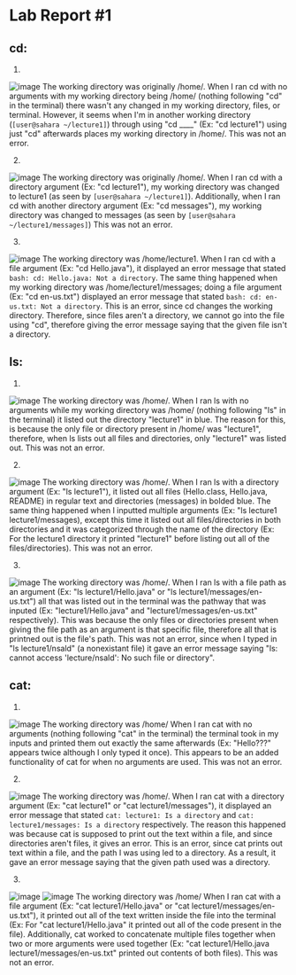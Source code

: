 # Lab Report #1

## cd:
1.
![image](https://github.com/Biehler1/cse15l-lab-reports/assets/103413662/27328f9b-5245-4b98-b844-da22a554b55f)
The working directory was originally /home/.
When I ran cd with no arguments with my working directory being /home/ (nothing following "cd" in the terminal) there wasn't any changed in my working directory, files, or terminal.
However, it seems when I'm in another working directory (`[user@sahara ~/lecture1]`) through using "cd ____" (Ex: "cd lecture1") using just "cd" afterwards places my working directory in /home/.
This was not an error. 

2.
![image](https://github.com/Biehler1/cse15l-lab-reports/assets/103413662/c79a85d6-5349-43bd-9c6a-cd8b2cf37108)
The working directory was originally /home/.
When I ran cd with a directory argument (Ex: "cd lecture1"), my working directory was changed to lecture1 (as seen by `[user@sahara ~/lecture1]`). Additionally, when I ran cd with another directory argument (Ex: "cd messages"), my working directory was changed to messages (as seen by `[user@sahara ~/lecture1/messages]`)
This was not an error.

3.
![image](https://github.com/Biehler1/cse15l-lab-reports/assets/103413662/02dca537-f263-426b-bd0c-5af9ae7e8fcc)
The working directory was /home/lecture1.
When I ran cd with a file argument (Ex: "cd Hello.java"), it displayed an error message that stated `bash: cd: Hello.java: Not a directory`. The same thing happened when my working directory was /home/lecture1/messages; doing a file argument (Ex: "cd en-us.txt") displayed an error message that stated `bash: cd: en-us.txt: Not a directory`.
This is an error, since cd changes the working directory. Therefore, since files aren't a directory, we cannot go into the file using "cd", therefore giving the error message saying that the given file isn't a directory.

## ls:
1.
![image](https://github.com/Biehler1/cse15l-lab-reports/assets/103413662/33b03ee6-b491-4922-9e06-bc0e71cf2d42)
The working directory was /home/.
When I ran ls with no arguments while my working directory was /home/ (nothing following "ls" in the terminal) it listed out the directory "lecture1" in blue. The reason for this, is because the only file or directory present in /home/ was "lecture1", therefore, when ls lists out all files and directories, only "lecture1" was listed out.
This was not an error.

2.
![image](https://github.com/Biehler1/cse15l-lab-reports/assets/103413662/a03c4df4-9dca-41c5-8f7b-764aa878d44c)
The working directory was /home/.
When I ran ls with a directory argument (Ex: "ls lecture1"), it listed out all files (Hello.class, Hello.java, README) in regular text and directories (messages) in bolded blue. The same thing happened when I inputted multiple arguments (Ex: "ls lecture1 lecture1/messages), except this time it listed out all files/directories in both directories and it was categorized through the name of the directory (Ex: For the lecture1 directory it printed "lecture1" before listing out all of the files/directories). 
This was not an error.

3.
![image](https://github.com/Biehler1/cse15l-lab-reports/assets/103413662/0ae6c600-5f9d-4cde-b79f-ad448e0bc6a4)
The working directory was /home/.
When I ran ls with a file path as an argument (Ex: "ls lecture1/Hello.java" or "ls lecture1/messages/en-us.txt") all that was listed out in the terminal was the pathway that was inputed (Ex: "lecture1/Hello.java" and "lecture1/messages/en-us.txt" respectively). This was because the only files or directories present when giving the file path as an argument is that specific file, therefore all that is printned out is the file's path.
This was not an error, since when I typed in "ls lecture1/nsald" (a nonexistant file) it gave an error message saying "ls: cannot access 'lecture/nsald': No such file or directory".

## cat:
1.
![image](https://github.com/Biehler1/cse15l-lab-reports/assets/103413662/a9e5b4f8-101f-4afd-99a2-de73ef0206e2)
The working directory was /home/
When I ran cat with no arguments (nothing following "cat" in the terminal) the terminal took in my inputs and printed them out exactly the same afterwards (Ex: "Hello???" appears twice although I only typed it once). This appears to be an added functionality of cat for when no arguments are used.
This was not an error.

2.
![image](https://github.com/Biehler1/cse15l-lab-reports/assets/103413662/c4de49cc-ed0f-4cfa-8da6-0d83853196f6)
The working directory was /home/.
When I ran cat with a directory argument (Ex: "cat lecture1" or "cat lecture1/messages"), it displayed an error message that stated `cat: lecture1: Is a directory` and `cat: lecture1/messages: Is a directory` respectively. The reason this happened was because cat is supposed to print out the text within a file, and since directories aren't files, it gives an error.
This is an error, since cat prints out text within a file, and the path I was using led to a directory. As a result, it gave an error message saying that the given path used was a directory.

3.
![image](https://github.com/Biehler1/cse15l-lab-reports/assets/103413662/15d2cfc8-d99e-4680-9e78-f415c96105ae)
![image](https://github.com/Biehler1/cse15l-lab-reports/assets/103413662/77d36d28-e568-4c06-bb40-e92c2dc87a10)
The working directory was /home/
When I ran cat with a file argument (Ex: "cat lecture1/Hello.java" or "cat lecture1/messages/en-us.txt"), it printed out all of the text written inside the file into the terminal (Ex: For "cat lecture1/Hello.java" it printed out all of the code present in the file). Additionally, cat worked to concatenate multiple files together when two or more arguments were used together (Ex: "cat lecture1/Hello.java lecture1/messages/en-us.txt" printed out contents of both files).
This was not an error. 
